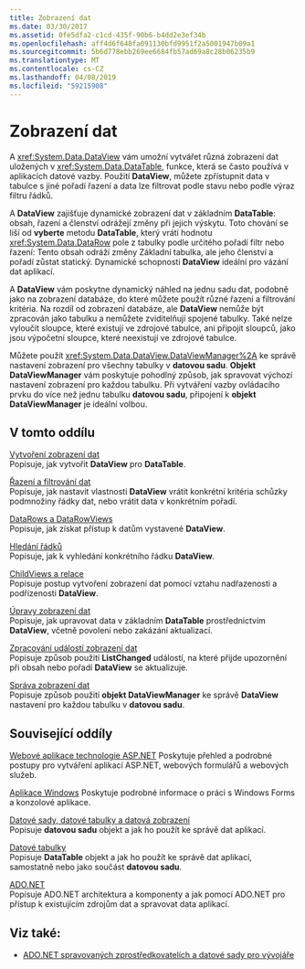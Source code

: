 ```yaml
---
title: Zobrazení dat
ms.date: 03/30/2017
ms.assetid: 0fe5dfa2-c1cd-435f-90b6-b4dd2e3ef34b
ms.openlocfilehash: aff4d6f648fa091130bfd9951f2a5001947b09a1
ms.sourcegitcommit: 5b6d778ebb269ee6684fb57ad69a8c28b06235b9
ms.translationtype: MT
ms.contentlocale: cs-CZ
ms.lasthandoff: 04/08/2019
ms.locfileid: "59215908"
---
```

# <a name="dataviews"></a>Zobrazení dat
A <xref:System.Data.DataView> vám umožní vytvářet různá zobrazení dat uložených v <xref:System.Data.DataTable>, funkce, která se často používá v aplikacích datové vazby. Použití **DataView**, můžete zpřístupnit data v tabulce s jiné pořadí řazení a data lze filtrovat podle stavu nebo podle výraz filtru řádků.  
  
 A **DataView** zajišťuje dynamické zobrazení dat v základním **DataTable**: obsah, řazení a členství odrážejí změny při jejich výskytu. Toto chování se liší od **vyberte** metodu **DataTable**, který vrátí hodnotu <xref:System.Data.DataRow> pole z tabulky podle určitého pořadí filtr nebo řazení: Tento obsah odráží změny Základní tabulka, ale jeho členství a pořadí zůstat statický. Dynamické schopnosti **DataView** ideální pro vázání dat aplikací.  
  
 A **DataView** vám poskytne dynamický náhled na jednu sadu dat, podobně jako na zobrazení databáze, do které můžete použít různé řazení a filtrování kritéria. Na rozdíl od zobrazení databáze, ale **DataView** nemůže být zpracován jako tabulku a nemůžete zviditelňují spojené tabulky. Také nelze vyloučit sloupce, které existují ve zdrojové tabulce, ani připojit sloupců, jako jsou výpočetní sloupce, které neexistují ve zdrojové tabulce.  
  
 Můžete použít <xref:System.Data.DataView.DataViewManager%2A> ke správě nastavení zobrazení pro všechny tabulky v **datovou sadu**. **Objekt DataViewManager** vám poskytuje pohodlný způsob, jak spravovat výchozí nastavení zobrazení pro každou tabulku. Při vytváření vazby ovládacího prvku do více než jednu tabulku **datovou sadu**, připojení k **objekt DataViewManager** je ideální volbou.  
  
## <a name="in-this-section"></a>V tomto oddílu  
 [Vytvoření zobrazení dat](../../../../../docs/framework/data/adonet/dataset-datatable-dataview/creating-a-dataview.md)  
 Popisuje, jak vytvořit **DataView** pro **DataTable**.  
  
 [Řazení a filtrování dat](../../../../../docs/framework/data/adonet/dataset-datatable-dataview/sorting-and-filtering-data.md)  
 Popisuje, jak nastavit vlastnosti **DataView** vrátit konkrétní kritéria schůzky podmnožiny řádky dat, nebo vrátit data v konkrétním pořadí.  
  
 [DataRows a DataRowViews](../../../../../docs/framework/data/adonet/dataset-datatable-dataview/datarows-and-datarowviews.md)  
 Popisuje, jak získat přístup k datům vystavené **DataView**.  
  
 [Hledání řádků](../../../../../docs/framework/data/adonet/dataset-datatable-dataview/finding-rows.md)  
 Popisuje, jak k vyhledání konkrétního řádku **DataView**.  
  
 [ChildViews a relace](../../../../../docs/framework/data/adonet/dataset-datatable-dataview/childviews-and-relations.md)  
 Popisuje postup vytvoření zobrazení dat pomocí vztahu nadřazenosti a podřízenosti **DataView**.  
  
 [Úpravy zobrazení dat](../../../../../docs/framework/data/adonet/dataset-datatable-dataview/modifying-dataviews.md)  
 Popisuje, jak upravovat data v základním **DataTable** prostřednictvím **DataView**, včetně povolení nebo zakázání aktualizací.  
  
 [Zpracování událostí zobrazení dat](../../../../../docs/framework/data/adonet/dataset-datatable-dataview/handling-dataview-events.md)  
 Popisuje způsob použití **ListChanged** událostí, na které přijde upozornění při obsah nebo pořadí **DataView** se aktualizuje.  
  
 [Správa zobrazení dat](../../../../../docs/framework/data/adonet/dataset-datatable-dataview/managing-dataviews.md)  
 Popisuje způsob použití **objekt DataViewManager** ke správě **DataView** nastavení pro každou tabulku v **datovou sadu**.  
  
## <a name="related-sections"></a>Související oddíly  
 [Webové aplikace technologie ASP.NET](https://docs.microsoft.com/previous-versions/655cec97(v=vs.100))  
 Poskytuje přehled a podrobné postupy pro vytváření aplikací ASP.NET, webových formulářů a webových služeb.  
  
 [Aplikace Windows](https://docs.microsoft.com/previous-versions/ms184421(v=vs.100))  
 Poskytuje podrobné informace o práci s Windows Forms a konzolové aplikace.  
  
 [Datové sady, datové tabulky a datová zobrazení](../../../../../docs/framework/data/adonet/dataset-datatable-dataview/index.md)  
 Popisuje **datovou sadu** objekt a jak ho použít ke správě dat aplikací.  
  
 [Datové tabulky](../../../../../docs/framework/data/adonet/dataset-datatable-dataview/datatables.md)  
 Popisuje **DataTable** objekt a jak ho použít ke správě dat aplikací, samostatně nebo jako součást **datovou sadu**.  
  
 [ADO.NET](../../../../../docs/framework/data/adonet/index.md)  
 Popisuje ADO.NET architektura a komponenty a jak pomocí ADO.NET pro přístup k existujícím zdrojům dat a spravovat data aplikací.  
  
## <a name="see-also"></a>Viz také:

- [ADO.NET spravovaných zprostředkovatelích a datové sady pro vývojáře](https://go.microsoft.com/fwlink/?LinkId=217917)

